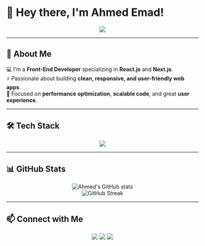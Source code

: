 # 👋 Hey there, I'm Ahmed Emad!  

<p align="center">
  <img src="https://readme-typing-svg.herokuapp.com?size=24&duration=4000&color=2F81F7&center=true&vCenter=true&width=500&lines=Front-End+Developer;React.js+%26+Next.js+Enthusiast;Passionate+about+UI%2FUX;Always+Learning+New+Techs" />
</p>  

---

## 🚀 About Me  
💻 I’m a **Front-End Developer** specializing in **React.js** and **Next.js**.  
⚡ Passionate about building **clean, responsive, and user-friendly web apps**.  
🎯 Focused on **performance optimization**, **scalable code**, and great **user experience**.  

---

## 🛠 Tech Stack  

<p align="center">
  <img src="https://skillicons.dev/icons?i=html,css,js,ts,react,next,tailwind,git,github" />
</p>

---

## 📊 GitHub Stats  

<p align="center">
  <img src="https://github-readme-stats.vercel.app/api?username=ahmedemad26&show_icons=true&theme=tokyonight" alt="Ahmed's GitHub stats" />
  <br/>
  <img src="https://github-readme-streak-stats.herokuapp.com/?user=ahmedemad26&theme=tokyonight" alt="GitHub Streak" />
</p>  

---

## 📫 Connect with Me  

<p align="center">
  <a href="mailto:ahmeedemadmohamed@gmail.com"><img src="https://img.shields.io/badge/-Email-red?style=for-the-badge&logo=gmail&logoColor=white"/></a>
  <a href="https://github.com/ahmedemad26"><img src="https://img.shields.io/badge/-GitHub-181717?style=for-the-badge&logo=github&logoColor=white"/></a>
  <a href="https://www.linkedin.com/in/ahmedemad50/"><img src="https://img.shields.io/badge/-LinkedIn-blue?style=for-the-badge&logo=linkedin&logoColor=white"/></a>
</p>